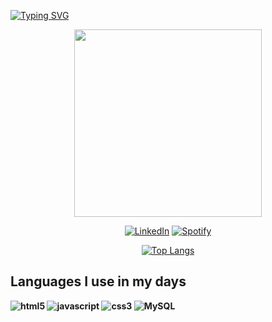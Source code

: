   
[![Typing SVG](https://readme-typing-svg.herokuapp.com/?color=ff266a&size=50&center=true&vCenter=true&&width=1000&lines=Hi,+there.;My+Name+Is+Katherinne+Assis.;And+I'm+starting+to+program+now!;Interact+with+me+and+be+nice!=D)](https://git.io/typing-svg)
 
<div id="header" align="center">
<img src="https://media.giphy.com/media/2IudUHdI075HL02Pkk/giphy.gif" width="300"/> 
  
[![LinkedIn](https://img.shields.io/badge/LinkedIn-0077B5?style=for-the-badge&logo=linkedin&logoColor=white)](https://www.linkedin.com/in/katherinne-assis-a9100516a/)
[![Spotify](https://img.shields.io/badge/Spotify-1ED760?&style=for-the-badge&logo=spotify&logoColor=white)](https://open.spotify.com/user/31dny5pldkkpjgixwi4fdcovyn5m)
  
[![Top Langs](https://github-readme-stats.vercel.app/api/top-langs/?username=KatherinneAssis&hide_progress=true)](https://github.com/anuraghazra/github-readme-stats)
  
 </div>

  ## Languages I use in my days

<b style="display: inline_block">
<img aling="center" alt="html5" src="https://img.shields.io/badge/HTML5-E34F26?style=for-the-badge&logo=html5&logoColor=white" />
<bstyle="display: inline_block">
<img aling="center" alt="javascript" src="https://img.shields.io/badge/JavaScript-F7DF1E?style=for-the-badge&logo=javascript&logoColor=black" />
<b style="display: inline_block">
<img aling="center" alt="css3" src="https://img.shields.io/badge/CSS3-1572B6?style=for-the-badge&logo=css3&logoColor=white" />
<b style="display: inline_block">
<img aling="center" alt="MySQL" src="https://img.shields.io/badge/MySQL-00000F?style=for-the-badge&logo=mysql&logoColor=white" /> 
  
